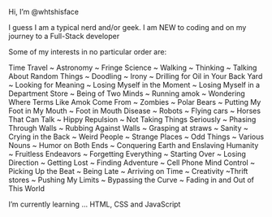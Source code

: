 Hi, I’m @whtshisface

I guess I am a typical nerd and/or geek. I am NEW to coding and on my journey to a Full-Stack developer

Some of my interests in no particular order are:

Time Travel ~ Astronomy ~ Fringe Science ~ Walking ~ Thinking ~ Talking About Random Things ~ Doodling ~ Irony ~ Drilling for Oil in Your Back Yard ~ Looking for Meaning  ~ Losing Myself in the Moment ~ Losing Myself in a Department Store ~ Being of Two Minds ~ Running amok ~ Wondering Where Terms Like Amok Come From ~ Zombies ~ Polar Bears ~ Putting My Foot in My Mouth ~ Foot in Mouth Disease ~ Robots ~ Flying cars ~ Horses That Can Talk ~ Hippy Repulsion ~ Not Taking Things Seriously ~ Phasing Through Walls ~ Rubbing Against Walls ~ Grasping at straws ~ Sanity ~ Crying in the Back ~ Weird People ~ Strange Places ~ Odd Things ~ Various Nouns ~ Humor on Both Ends ~ Conquering Earth and Enslaving Humanity ~ Fruitless Endeavors ~ Forgetting Everything ~ Starting Over ~ Losing Direction ~ Getting Lost ~ Finding Adventure ~ Cell Phone Mind Control ~ Picking Up the Beat ~ Being Late ~ Arriving on Time ~ Creativity ~Thrift stores ~ Pushing My Limits ~ Bypassing the Curve ~ Fading in and Out of This World

I’m currently learning ... HTML, CSS and JavaScript

<!---
whtshisface/whtshisface is a ✨ special ✨ repository because its `README.md` (this file) appears on your GitHub profile.
You can click the Preview link to take a look at your changes.
--->
